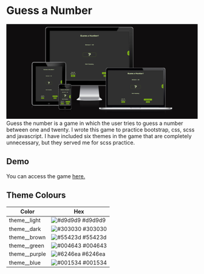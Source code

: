 # Guess a Number

![Guess a Number](assets/readme_files/img/mockup/mockup_all_devices.png)
Guess the number is a game in which the user tries to guess a number between one and twenty.
I wrote this game to practice bootstrap, css, scss and javascript.
I have included six themes in the game that are completely unnecessary, but they served me for scss practice.

## Demo

You can access the game [here.](https://ivantepes.github.io/Guess-a-number/)

## Theme Colours

| Color           | Hex                                                              |
| --------------- | ---------------------------------------------------------------- |
| theme\_\_light  | ![#d9d9d9](https://placehold.co/15x15/d9d9d9/d9d9d9.png) #d9d9d9 |
| theme\_\_dark   | ![#303030](https://via.placeholder.com/10/303030?text=+) #303030 |
| theme\_\_brown  | ![#55423d](https://via.placeholder.com/10/55423d?text=+) #55423d |
| theme\_\_green  | ![#004643](https://via.placeholder.com/10/004643?text=+) #004643 |
| theme\_\_purple | ![#6246ea](https://via.placeholder.com/10/6246ea?text=+) #6246ea |
| theme\_\_blue   | ![#001534](https://via.placeholder.com/10/001534?text=+) #001534 |
